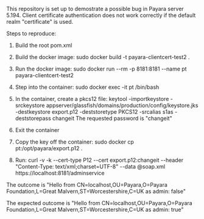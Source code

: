 This repository is set up to demostrate a possible bug in Payara server 5.194. Client certificate authentication does not work correctly if the default realm "certificate" is used.

Steps to reproduce: 

1. Build the root pom.xml

2. Build the docker image: sudo docker build -t payara-clientcert-test2 .

3. Run the docker image: sudo docker run --rm -p 8181:8181 --name pt payara-clientcert-test2

4. Step into the container: sudo docker exec -it pt /bin/bash

5. In the container, create a pkcs12 file: keytool -importkeystore -srckeystore appserver/glassfish/domains/production/config/keystore.jks -destkeystore export.p12 -deststoretype PKCS12 -srcalias s1as -deststorepass changeit
The requested password is "changeit"

6. Exit the container

7. Copy the key off the container: sudo docker cp pt:/opt/payara/export.p12 .

8. Run: curl -v -k --cert-type P12 --cert export.p12:changeit --header "Content-Type: text/xml;charset=UTF-8" --data @soap.xml https://localhost:8181/adminservice

The outcome is "Hello from CN=localhost,OU=Payara,O=Payara Foundation,L=Great Malvern,ST=Worcestershire,C=UK as admin: false"

The expected outcome is "Hello from CN=localhost,OU=Payara,O=Payara Foundation,L=Great Malvern,ST=Worcestershire,C=UK as admin: true" 

